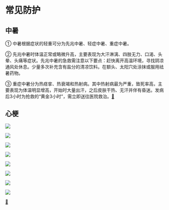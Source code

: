# 常见防护

## 中暑

① 中暑根据症状的轻重可分为先兆中暑、轻症中暑、重症中暑。

② 先兆中暑时体温正常或略微升高，主要表现为大汗淋漓、四肢无力、口渴、头晕、头痛等症状。先兆中暑的急救需注意以下要点：赶快离开高温环境，寻找阴凉通风处休息。少量多次补充含有盐分的清凉饮料。在额头、太阳穴处涂抹或服用祛暑药物。

③ 重症中暑分为热痉挛、热衰竭和热射病。其中热射病最为严重，致死率高，主要表现为体温明显增高，开始时大量出汗，之后皮肤干热、无汗并伴有昏迷。发病后3小时为抢救的“黄金3小时”，需立即送往医院救治。[🔗](https://weibo.com/2803301701/OiOSte7vm)


## 心梗

![](/life/health/xingeng1.jpg)

![](/life/health/xingeng2.jpg)

![](/life/health/xingeng3.jpg)

![](/life/health/xingeng4.jpg)

![](/life/health/xingeng5.jpg)

![](/life/health/xingeng6.jpg)

![](/life/health/xingeng7.jpg)

![](/life/health/xingeng8.jpg)

[🔗](https://weibo.com/1774057271/NwmP4wxwj)